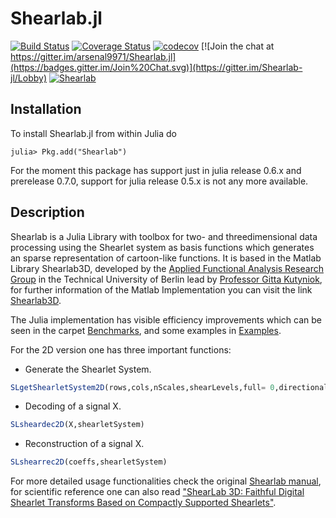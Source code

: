 # Shearlab.jl #

[![Build Status](https://travis-ci.org/arsenal9971/Shearlab.jl.svg?branch=master)](https://travis-ci.org/arsenal9971/Shearlab.jl)
[![Coverage Status](https://coveralls.io/repos/arsenal9971/Shearlab.jl/badge.svg?branch=master&service=github)](https://travis-ci.org/arsenal9971/Shearlab.jl?branch=master)
[![codecov](https://codecov.io/gh/arsenal9971/Shearlab.jl/branch/master/graph/badge.svg)](https://travis-ci.org/arsenal9971/Shearlab.j)
[![Join the chat at https://gitter.im/arsenal9971/Shearlab.jl](https://badges.gitter.im/Join%20Chat.svg)](https://gitter.im/Shearlab-jl/Lobby)
[![Shearlab](http://pkg.julialang.org/badges/Shearlab_0.6.svg)](http://pkg.julialang.org/?pkg=Shearlab&ver=0.6)

## Installation
To install Shearlab.jl from within Julia do 

    julia> Pkg.add("Shearlab")

For the moment this package has support just in julia release 0.6.x and prerelease 0.7.0, support for julia release 0.5.x is not any more available. 

## Description 
Shearlab is a Julia Library with toolbox for two- and threedimensional data processing using the Shearlet system as basis functions which generates an sparse representation of cartoon-like functions. It is based in the Matlab Library Shearlab3D, developed by the [Applied Functional Analysis Research Group](http://www.math.tu-berlin.de/fachgebiete_ag_modnumdiff/angewandtefunktionalanalysis/v_menue/afg/) in the Technical University of Berlin lead by [Professor Gitta Kutyniok](http://www.tu-berlin.de/?108957), for further information of the Matlab Implementation you can visit the link [Shearlab3D](http://www3.math.tu-berlin.de/numerik/www.shearlab.org/).

The Julia implementation has visible efficiency improvements which can be seen in the carpet [Benchmarks](https://github.com/arsenal9971/Shearlab.jl/tree/master/benchmarks), and some examples in [Examples](https://github.com/arsenal9971/Shearlab.jl/tree/master/examples).

For the 2D version one has three important functions:

- Generate the Shearlet System.
```julia
SLgetShearletSystem2D(rows,cols,nScales,shearLevels,full= 0,directionalFilter, quadratureMirrorFilter) 
```

- Decoding of a signal X.
```julia
SLsheardec2D(X,shearletSystem) 
```

- Reconstruction of a signal X.
```julia
SLshearrec2D(coeffs,shearletSystem) 
```

For more detailed usage functionalities check the original [Shearlab manual](http://shearlab.org/files/documents/ShearLab3Dv10_Manual.pdf), for scientific reference one can also read ["ShearLab 3D: Faithful Digital Shearlet Transforms Based on Compactly Supported Shearlets"](http://www.math.tu-berlin.de/fileadmin/i26_fg-kutyniok/Kutyniok/Papers/ShearLab3D.pdf).
